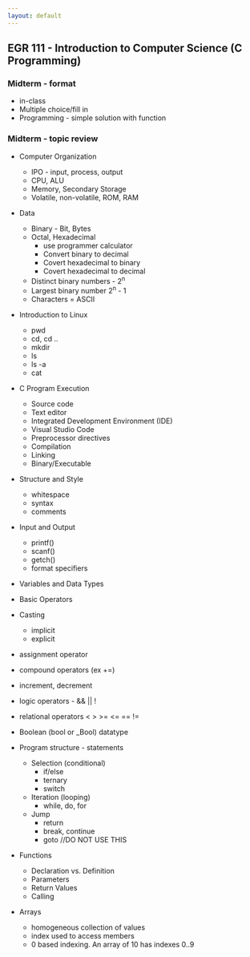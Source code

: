 ```yaml
---
layout: default
---
```


## EGR 111 - Introduction to Computer Science (C Programming)

### Midterm - format ##
- in-class
- Multiple choice/fill in
- Programming - simple solution with function
  
### Midterm - topic review ##

- Computer Organization
  - IPO - input, process, output
  - CPU, ALU
  - Memory, Secondary Storage
  - Volatile, non-volatile, ROM, RAM
- Data
  - Binary - Bit, Bytes
  - Octal, Hexadecimal
    - use programmer calculator
    - Convert binary to decimal
    - Covert hexadecimal to binary
    - Covert hexadecimal to decimal
  - Distinct binary numbers - 2<sup>n</sup>
  - Largest binary number 2<sup>n</sup> - 1
  - Characters = ASCII
    
- Introduction to Linux
  - pwd
  - cd, cd ..
  - mkdir
  - ls
  - ls -a
  - cat

- C Program Execution
  - Source code
  - Text editor
  - Integrated Development Environment (IDE)
  - Visual Studio Code
  - Preprocessor directives
  - Compilation
  - Linking
  - Binary/Executable
  
- Structure and Style
  - whitespace
  - syntax
  - comments
  
- Input and Output
  - printf()
  - scanf()
  - getch()
  - format specifiers
 
 - Variables and Data Types
 - Basic Operators
 - Casting
   - implicit
   - explicit
 
- assignment operator
- compound operators (ex +=)
- increment, decrement
- logic operators - && || !
- relational operators < > >= <= == !=
- Boolean (bool or _Bool) datatype

- Program structure - statements
  - Selection (conditional)
    - if/else
    - ternary
    - switch
  - Iteration (looping)
    - while, do, for
  - Jump
    - return
    - break, continue
    - goto  //DO NOT USE THIS

- Functions
  - Declaration vs. Definition
  - Parameters
  - Return Values
  - Calling

- Arrays
  - homogeneous collection of values
  - index used to access members
  - 0 based indexing. An array of 10 has indexes 0..9